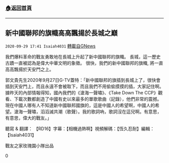 ###  [:house:返回首頁](https://github.com/ourhimalayas/txt)
---

## 新中國聯邦的旗幟高高飄揚於長城之巔
`2020-09-29 17:41 Isaiah4031` [轉載自GNews](https://gnews.org/zh-hant/391534/)

我們爆料革命的戰友勇敢地在長城上升起了新中國聯邦的旗幟。 長城，這一歷史古蹟一直被認為是偉大中華文明的象徵。 很快，我們的新中國聯邦的旗幟, 將一直高高飄揚於天安門之上。

郭文貴先生2020年9月27日G-TV蓋特：「新中國聯邦的旗插到長城上了，很快會插到天安門上，而且永遠不會被取下，而且我們不用偷偷摸摸的插，大家記住啊。據昨天的內部情報得知，國內我們的《滄海一聲嘯》、《Take Down The CCP》觀看、下載次數都創造了中國有史以來最多的單歌歌曲（記錄），他們非常的震撼。現在中國人哪有人不知道新中國聯邦國旗的，這是中國人的希望啊，中國人的希望。滄海一聲嘯，滔滔滅共潮（歌聲）。我的歌詞吶，歌詞沒在這兒啊。有意思，有意思，偉大的戰友。」

聽寫 & 翻譯： 【RD16】字幕：【相機過熱啊】視頻解碼：【恆久忍耐】編輯：【Isaiah4031】

戰友之家玫瑰園小隊出品

0
